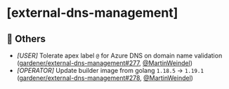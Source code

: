 # [external-dns-management]
## 🏃 Others
* *[USER]* Tolerate apex label `@` for Azure DNS on domain name validation ([gardener/external-dns-management#277](https://github.com/gardener/external-dns-management/pull/277), [@MartinWeindel](https://github.com/MartinWeindel))
* *[OPERATOR]* Update builder image from golang `1.18.5` ->  `1.19.1` ([gardener/external-dns-management#278](https://github.com/gardener/external-dns-management/pull/278), [@MartinWeindel](https://github.com/MartinWeindel))
